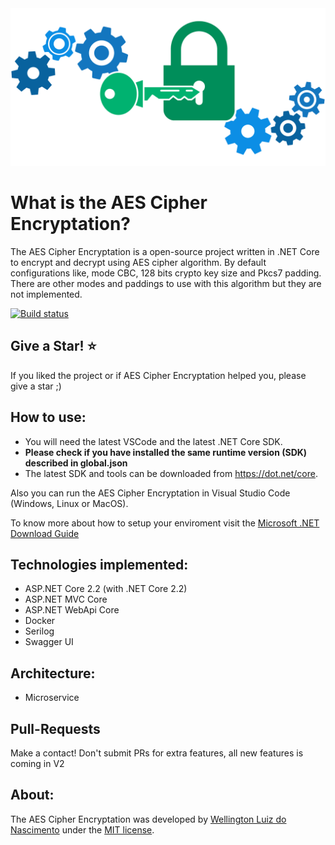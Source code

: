 <img src="https://raw.githubusercontent.com/wellingtonpoll/aes-cipher-encryptation/master/Assets/Header_Encryption.png" alt="AES Cipher Encryptation"> 


What is the AES Cipher Encryptation?
=====================
The AES Cipher Encryptation is a open-source project written in .NET Core to encrypt and decrypt using AES cipher algorithm.
By default configurations like, mode CBC, 128 bits crypto key size and Pkcs7 padding.
There are other modes and paddings to use with this algorithm but they are not implemented. 

[![Build status](https://ci.appveyor.com/api/projects/status/rl2ja69994rt3ei6?svg=true)](https://ci.appveyor.com/project/wellingtonpoll/aes-cipher-encryptation)

## Give a Star! :star:
If you liked the project or if AES Cipher Encryptation helped you, please give a star ;)

## How to use:
- You will need the latest VSCode and the latest .NET Core SDK.
- **Please check if you have installed the same runtime version (SDK) described in global.json**
- The latest SDK and tools can be downloaded from https://dot.net/core.

Also you can run the AES Cipher Encryptation in Visual Studio Code (Windows, Linux or MacOS).

To know more about how to setup your enviroment visit the [Microsoft .NET Download Guide](https://www.microsoft.com/net/download)

## Technologies implemented:

- ASP.NET Core 2.2 (with .NET Core 2.2)
 - ASP.NET MVC Core 
 - ASP.NET WebApi Core
- Docker
- Serilog
- Swagger UI

## Architecture:

- Microservice

## Pull-Requests 
Make a contact! Don't submit PRs for extra features, all new features is coming in V2

## About:
The AES Cipher Encryptation was developed by [Wellington Luiz do Nascimento](https://github.com/wellingtonpoll) under the [MIT license](LICENSE).
